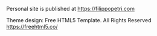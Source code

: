 
Personal site is published at https://filippopetri.com

Theme design: Free HTML5 Template. All Rights Reserved https://freehtml5.co/
